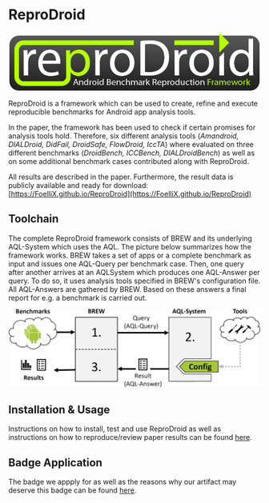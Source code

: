 # ReproDroid
<p align="center">
	<img src="doc/images/logo.png" width="500px"/>
</p>

ReproDroid is a framework which can be used to create, refine and execute reproducible benchmarks for Android app analysis tools.

In the paper, the framework has been used to check if certain promises for analysis tools hold.
Therefore, six different analysis tools (*Amandroid, DIALDroid, DidFail, DroidSafe, FlowDroid, IccTA*) where evaluated on three different benchmarks (*DroidBench, ICCBench, DIALDroidBench*) as well as on some additional benchmark cases contributed along with ReproDroid.

All results are described in the paper.
Furthermore, the result data is publicly available and ready for download: [https://FoelliX.github.io/ReproDroid](https://FoelliX.github.io/ReproDroid)

## Toolchain
The complete ReproDroid framework consists of BREW and its underlying AQL-System which uses the AQL.
The picture below summarizes how the framework works.
BREW takes a set of apps or a complete benchmark as input and issues one AQL-Query per benchmark case.
Then, one query after another arrives at an AQLSystem which produces one AQL-Answer per query.
To do so, it uses analysis tools specified in BREW's configuration file.
All AQL-Answers are gathered by BREW. Based on these answers a final report for e.g. a benchmark is carried out.

<p align="center">
	<img src="doc/images/overview.jpg" width="800px"/>
</p>

## Installation & Usage
Instructions on how to install, test and use ReproDroid as well as instructions on how to reproduce/review paper results can be found [here](INSTALL.md).

## Badge Application
The badge we appply for as well as the reasons why our artifact may deserve this badge can be found [here](STATUS.md).